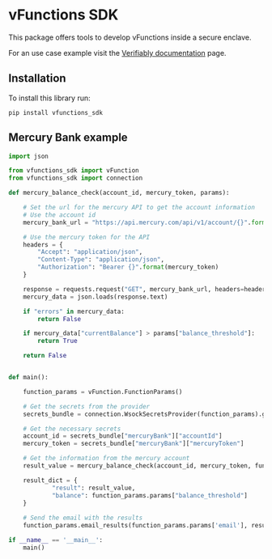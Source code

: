 # vFunctions SDK

This package offers tools to develop vFunctions inside a secure enclave.

For an use case example visit the [Verifiably documentation](https://developer.verifiably.com/examples/) page.

## Installation
To install this library run:
```
pip install vfunctions_sdk
```

## Mercury Bank example

``` python
import json

from vfunctions_sdk import vFunction
from vfunctions_sdk import connection

def mercury_balance_check(account_id, mercury_token, params):

    # Set the url for the mercury API to get the account information
    # Use the account id
    mercury_bank_url = "https://api.mercury.com/api/v1/account/{}".format(account_id)

    # Use the mercury token for the API
    headers = {
        "Accept": "application/json",
        "Content-Type": "application/json",
        "Authorization": "Bearer {}".format(mercury_token)
    }

    response = requests.request("GET", mercury_bank_url, headers=headers)
    mercury_data = json.loads(response.text)

    if "errors" in mercury_data:
        return False

    if mercury_data["currentBalance"] > params["balance_threshold"]:
        return True

    return False


def main():

    function_params = vFunction.FunctionParams()

    # Get the secrets from the provider
    secrets_bundle = connection.WsockSecretsProvider(function_params).get_secrets()

    # Get the necessary secrets
    account_id = secrets_bundle["mercuryBank"]["accountId"]
    mercury_token = secrets_bundle["mercuryBank"]["mercuryToken"]

    # Get the information from the mercury account
    result_value = mercury_balance_check(account_id, mercury_token, function_params.params)

    result_dict = {
            "result": result_value,
            "balance": function_params.params["balance_threshold"]
    }
    
    # Send the email with the results
    function_params.email_results(function_params.params['email'], result_dict)

if __name__ == '__main__':
    main()
```

